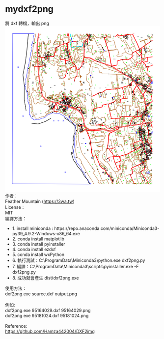 # mydxf2png
將 dxf 轉檔，輸出 png<br>
<img src="screenshot/95164029.png">
<br>
作者：<br>
  Feather Mountain (https://3wa.tw)<br>
License：<br>
  MIT<br>
編譯方法：<br>
<ul>
  <li>1. install miniconda : https://repo.anaconda.com/miniconda/Miniconda3-py39_4.9.2-Windows-x86_64.exe</li>
  <li>2. conda install matplotlib</li>
  <li>3. conda install pyinstaller</li>
  <li>4. conda install ezdxf</li>
  <li>5. conda install wxPython</li>
  <li>6. 執行測試：C:\ProgramData\Miniconda3\python.exe dxf2png.py</li>
  <li>7. 編譯：C:\ProgramData\Miniconda3\scripts\pyinstaller.exe -F dxf2png.py</li>
  <li>8. 成功就會產生 dist\dxf2png.exe</li> 
</ul>
  
使用方法：<br>
  dxf2png.exe source.dxf output.png<br>
  <br>
  例如:<br>
  dxf2png.exe 95164029.dxf 95164029.png<br>
  dxf2png.exe 95181024.dxf 95181024.png<br>
<br>
Reference:<br>
  https://github.com/Hamza442004/DXF2img<br>
